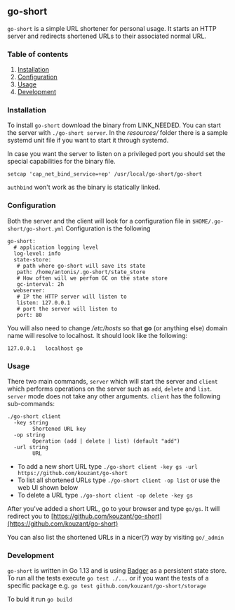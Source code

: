 ## go-short

`go-short` is a simple URL shortener for personal usage. It starts an HTTP server and redirects shortened URLs to their
associated normal URL.


### Table of contents
1. [Installation](#installation)
2. [Configuration](#configuration)
3. [Usage](#usage)
4. [Development](#development)

### Installation
To install `go-short` download the binary from LINK_NEEDED. You can start the server with `./go-short server`. In the _resources/_ folder there is a sample systemd unit file if you want to start it through systemd.

In case you want the server to listen on a privileged port you should set the special capabilities for the binary file.

    setcap 'cap_net_bind_service=+ep' /usr/local/go-short/go-short

`authbind` won't work as the binary is statically linked.

### Configuration
Both the server and the client will look for a configuration file in `$HOME/.go-short/go-short.yml` Configuration is the following

    go-short:
      # application logging level
      log-level: info
      state-store:
       # path where go-short will save its state
       path: /home/antonis/.go-short/state_store
       # How often will we perfom GC on the state store
       gc-interval: 2h
      webserver:
       # IP the HTTP server will listen to
       listen: 127.0.0.1
       # port the server will listen to
       port: 80

You will also need to change _/etc/hosts_ so that **go** (or anything else) domain name will resolve to localhost.
It should look like the following:

    127.0.0.1	localhost go

### Usage
There two main commands, `server` which will start the server and `client` which performs operations on the server such as
`add`, `delete` and `list`. `server` mode does not take any other arguments. `client` has the following sub-commands:

    ./go-short client
      -key string
    	    Shortened URL key
      -op string
    	    Operation (add | delete | list) (default "add")
      -url string
    	    URL
          
* To add a new short URL type `./go-short client -key gs -url https://github.com/kouzant/go-short`
* To list all shortened URLs type `./go-short client -op list` or use the web UI shown below
* To delete a URL type `./go-short client -op delete -key gs`

After you've added a short URL, go to your browser and type `go/gs`. It will redirect you to [https://github.com/kouzant/go-short](https://github.com/kouzant/go-short)

You can also list the shortened URLs in a nicer(?) way by visiting `go/_admin`

### Development
`go-short` is written in Go 1.13 and is using [Badger](https://github.com/dgraph-io/badger) as a persistent state store. To run all the tests execute `go test ./...` or if you want the tests of a specific package
e.g. `go test github.com/kouzant/go-short/storage`

To buld it run `go build`
